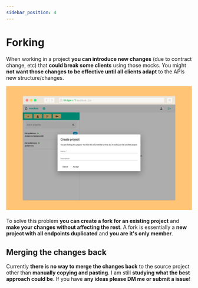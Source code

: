 ```yaml
---
sidebar_position: 4
---
```


# Forking

When working in a project **you can introduce new changes** (due to contract change, etc) that **could break some clients** using those mocks.
You might **not want those changes to be effective until all clients adapt** to the APIs new structure/changes.

![Screenshot](forking.png)

To solve this problem **you can create a fork for an existing project** and **make your changes without affecting the rest**.
A fork is essentially a **new project with all endpoints duplicated** and **you are it's only member**.

## Merging the changes back

Currently **there is no way to merge the changes back** to the source project other than **manually copying and pasting**.
I am still **studying what the best approach could be**. If you have **any ideas please DM me or submit a issue**!